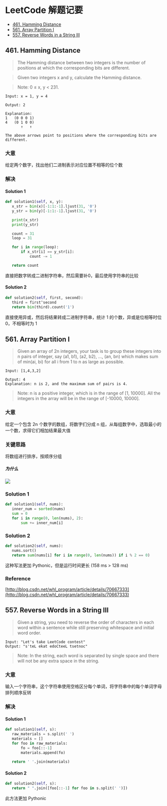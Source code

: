 # LeetCode 解题记要

- [461. Hamming Distance](#461-hamming-distance)
- [561. Array Partition I](#561-array-partition-i)
- [557. Reverse Words in a String III](#557-reverse-words-in-a-string-iii)

## 461. Hamming Distance

> The Hamming distance between two integers is the number of positions at which the corresponding bits are different.

> Given two integers x and y, calculate the Hamming distance.

> Note:
> 0 ≤ x, y < 231.

```
Input: x = 1, y = 4

Output: 2

Explanation:
1   (0 0 0 1)
4   (0 1 0 0)
       ↑   ↑

The above arrows point to positions where the corresponding bits are different.
```

### 大意

给定两个数字，找出他们二进制表示对应位置不相等的位个数

### 解决

#### Solution 1

```py
def solution1(self, x, y):
   x_str = bin(x)[-1:1:-1].ljust(31, '0')
   y_str = bin(y)[-1:1:-1].ljust(31, '0')

   print(x_str)
   print(y_str)

   count = 31
   loop = 31

   for i in range(loop):
       if x_str[i] == y_str[i]:
           count -= 1

   return count
```

直接把数字转成二进制字符串，然后需要补0，最后使用字符串的比较

#### Solution 2

```py
def solution2(self, first, second):
   third = first^second
   return bin(third).count('1')
```

直接使用异或，然后将结果转成二进制字符串，统计 1 的个数，异或是位相等时位0，不相等时为 1

## 


## 561. Array Partition I

> Given an array of 2n integers, your task is to group these integers into n pairs of integer, say (a1, b1), (a2, b2), ..., (an, bn) which makes sum of min(ai, bi) for all i from 1 to n as large as possible.

```
Input: [1,4,3,2]

Output: 4
Explanation: n is 2, and the maximum sum of pairs is 4.
```

> Note:
> n is a positive integer, which is in the range of [1, 10000].
> All the integers in the array will be in the range of [-10000, 10000].

### 大意

给定一个包含 2n 个数字的数组，将数字们分成 n 组，从每组数字中，选取最小的一个数，求得它们相加结果最大值

### 关键思路

将数组进行排序，按顺序分组

##### 为什么

![](http://ww1.sinaimg.cn/large/006tNbRwly1ffair0gu4hj31gy0cudk7.jpg)

### Solution 1

```py
def solution1(self, nums):
   inner_num = sorted(nums)
   sum = 0
   for i in range(0, len(nums), 2):
       sum += inner_num[i]
```

### Solution 2

```py
def solution2(self, nums):
   nums.sort()
   return sum(nums[i] for i in range(0, len(nums)) if i % 2 == 0)
```

这种写法更加 Pythonic，但是运行时间更长 (158 ms > 128 ms)

### Reference

[http://blog.csdn.net/whl_program/article/details/70667333](http://blog.csdn.net/whl_program/article/details/70667333)


## 557. Reverse Words in a String III

> Given a string, you need to reverse the order of characters in each word within a sentence while still preserving whitespace and initial word order.

```
Input: "Let's take LeetCode contest"
Output: "s'teL ekat edoCteeL tsetnoc"
```

> Note: In the string, each word is separated by single space and there will not be any extra space in the string.

### 大意

输入一个字符串，这个字符串使用空格区分每个单词，将字符串中的每个单词字母排列顺序反转

### 解决

#### Solution 1

```py
def solution1(self, s):
   raw_materials = s.split(' ')
   materials = []
   for foo in raw_materials:
       fo = foo[::-1]
       materials.append(fo)
   
   return ' '.join(materials)
```

#### Solution 2

```py
def solution2(self, s):
   return " ".join([foo[::-1] for foo in s.split(' ')])
```

此方法更加 Pythonic




